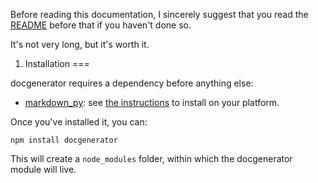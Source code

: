 Before reading this documentation, I sincerely suggest that you read
the [README][0] before that if you haven't done so.

It's not very long, but it's worth it.

1. Installation
===

docgenerator requires a dependency before anything else:

- [markdown_py][1]: see [the instructions][2] to install on your platform.

Once you've installed it, you can:

    npm install docgenerator

This will create a `node_modules` folder, within which the docgenerator
module will live.

   [0]: https://github.com/Ralt/docgenerator/blob/master/README.md
   [1]: http://freewisdom.org/projects/python-markdown/
   [2]: http://freewisdom.org/projects/python-markdown/Installation

